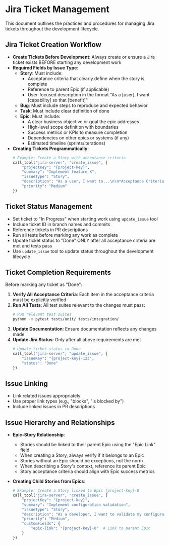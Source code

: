# Jira Ticket Management

This document outlines the practices and procedures for managing Jira tickets throughout the development lifecycle.

## Jira Ticket Creation Workflow

- **Create Tickets Before Development**: Always create or ensure a Jira ticket exists BEFORE starting any development work
- **Required Fields by Issue Type**:
  - **Story**: Must include:
    - Acceptance criteria that clearly define when the story is complete
    - Reference to parent Epic (if applicable)
    - User-focused description in the format "As a [user], I want [capability] so that [benefit]"
  - **Bug**: Must include steps to reproduce and expected behavior
  - **Task**: Must include clear definition of done
  - **Epic**: Must include:
    - A clear business objective or goal the epic addresses
    - High-level scope definition with boundaries
    - Success metrics or KPIs to measure completion
    - Dependencies on other epics or systems (if any)
    - Estimated timeline (sprints/iterations)
- **Creating Tickets Programmatically**:
  ```python
  # Example: Create a Story with acceptance criteria
  call_tool("jira-server", "create_issue", {
      "projectKey": "{project-key}",
      "summary": "Implement feature X",
      "issueType": "Story",
      "description": "As a user, I want to...\n\n*Acceptance Criteria:*\n1. Feature works when...\n2. Tests are added for...\n3. Documentation is updated with...",
      "priority": "Medium"
  })
  ```

## Ticket Status Management

- Set ticket to "In Progress" when starting work using `update_issue` tool
- Include ticket ID in branch names and commits
- Reference tickets in PR descriptions
- Run all tests before marking any work as complete
- Update ticket status to "Done" ONLY after all acceptance criteria are met and tests pass
- Use `update_issue` tool to update status throughout the development lifecycle

## Ticket Completion Requirements

Before marking any ticket as "Done":

1. **Verify All Acceptance Criteria**: Each item in the acceptance criteria must be explicitly verified
2. **Run All Tests**: All test suites relevant to the changes must pass:
   ```bash
   # Run relevant test suites
   python -m pytest tests/unit/ tests/integration/
   ```
3. **Update Documentation**: Ensure documentation reflects any changes made
4. **Update Jira Status**: Only after all above requirements are met
   ```python
   # Update ticket status to Done
   call_tool("jira-server", "update_issue", {
       "issueKey": "{project-key}-123",
       "status": "Done"
   })
   ```

## Issue Linking

- Link related issues appropriately
- Use proper link types (e.g., "blocks", "is blocked by")
- Include linked issues in PR descriptions

## Issue Hierarchy and Relationships

- **Epic-Story Relationship**:
  - Stories should be linked to their parent Epic using the "Epic Link" field
  - When creating a Story, always verify if it belongs to an Epic
  - Stories without an Epic should be exceptions, not the norm
  - When describing a Story's context, reference its parent Epic
  - Story acceptance criteria should align with Epic success metrics

- **Creating Child Stories from Epics**:
  ```python
  # Example: Create a Story linked to Epic {project-key}-8
  call_tool("jira-server", "create_issue", {
      "projectKey": "{project-key}",
      "summary": "Implement configuration validation",
      "issueType": "Story",
      "description": "As a developer, I want to validate my configuration file so that I can catch errors before runtime.\n\n*Part of Epic: {project-key}-8 (Configuration System)*\n\n*Acceptance Criteria:*\n1. Validates against JSON schema\n2. Provides clear error messages\n3. Tests cover validation edge cases",
      "priority": "Medium",
      "customFields": {
          "epic-link": "{project-key}-8"  # Link to parent Epic
      }
  })